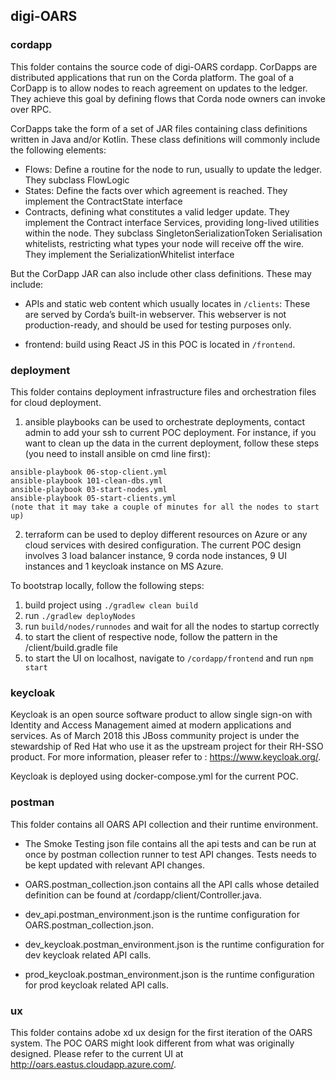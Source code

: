 ## digi-OARS

### cordapp
This folder contains the source code of digi-OARS cordapp. CorDapps are distributed applications that run on the Corda platform. The goal of a CorDapp is to allow nodes to reach agreement on updates to the ledger. They achieve this goal by defining flows that Corda node owners can invoke over RPC.

CorDapps take the form of a set of JAR files containing class definitions written in Java and/or Kotlin.
These class definitions will commonly include the following elements:

- Flows: Define a routine for the node to run, usually to update the ledger. They subclass FlowLogic
- States: Define the facts over which agreement is reached. They implement the ContractState interface
- Contracts, defining what constitutes a valid ledger update. They implement the Contract interface
Services, providing long-lived utilities within the node. They subclass SingletonSerializationToken
Serialisation whitelists, restricting what types your node will receive off the wire. They implement the SerializationWhitelist interface

But the CorDapp JAR can also include other class definitions. These may include:

- APIs and static web content which usually locates in `/clients`: These are served by Corda’s built-in webserver. This webserver is not production-ready, and should be used for testing purposes only.

- frontend: build using React JS in this POC is located in `/frontend`.

### deployment
This folder contains deployment infrastructure files and orchestration files for cloud deployment. 
1. ansible playbooks can be used to orchestrate deployments, contact admin to add your ssh to current POC deployment.
For instance, if you want to clean up the data in the current deployment, follow these steps (you need to install ansible on cmd line first):
```
ansible-playbook 06-stop-client.yml
ansible-playbook 101-clean-dbs.yml
ansible-playbook 03-start-nodes.yml
ansible-playbook 05-start-clients.yml
(note that it may take a couple of minutes for all the nodes to start up)
```
2. terraform can be used to deploy different resources on Azure or any cloud services with desired configuration. The current POC design involves 3 load balancer instance, 9 corda node instances, 9 UI instances and 1 keycloak instance on MS Azure.

To bootstrap locally, follow the following steps:

1. build project using `./gradlew clean build`
2. run `./gradlew deployNodes`
3. run `build/nodes/runnodes` and wait for all the nodes to startup correctly
4. to start the client of respective node, follow the pattern in the /client/build.gradle file
5. to start the UI on localhost, navigate to `/cordapp/frontend` and run `npm start`



### keycloak
Keycloak is an open source software product to allow single sign-on with Identity and Access Management aimed at modern applications and services. As of March 2018 this JBoss community project is under the stewardship of Red Hat who use it as the upstream project for their RH-SSO product. For more information, pleaser refer to : https://www.keycloak.org/.

Keycloak is deployed using docker-compose.yml for the current POC. 


### postman
This folder contains all OARS API collection and their runtime environment. 
- The Smoke Testing json file contains all the api tests and can be run at once by postman collection runner to test API changes. Tests needs to be kept updated with relevant API changes.

- OARS.postman_collection.json contains all the API calls whose detailed definition can be found at /cordapp/client/Controller.java.

- dev_api.postman_environment.json is the runtime configuration for OARS.postman_collection.json.

- dev_keycloak.postman_environment.json is the runtime configuration for dev keycloak related API calls.

- prod_keycloak.postman_environment.json is the runtime configuration for prod keycloak related API calls.

### ux
This folder contains adobe xd ux design for the first iteration of the OARS system. The POC OARS might look different from what was originally designed. Please refer to the current UI at http://oars.eastus.cloudapp.azure.com/.

